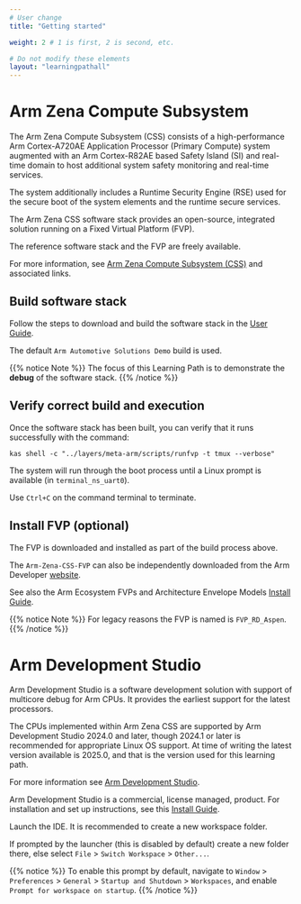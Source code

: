 ```yaml
---
# User change
title: "Getting started"

weight: 2 # 1 is first, 2 is second, etc.

# Do not modify these elements
layout: "learningpathall"
---
```


# Arm Zena Compute Subsystem

The Arm Zena Compute Subsystem (CSS) consists of a high-performance Arm Cortex-A720AE Application Processor (Primary Compute) system augmented with an Arm Cortex-R82AE based Safety Island (SI) and real-time domain to host additional system safety monitoring and real-time services.

The system additionally includes a Runtime Security Engine (RSE) used for the secure boot of the system elements and the runtime secure services.

The Arm Zena CSS software stack provides an open-source, integrated solution running on a Fixed Virtual Platform (FVP).

The reference software stack and the FVP are freely available.

For more information, see [Arm Zena Compute Subsystem (CSS)](https://developer.arm.com/Compute%20Subsystems/Arm%20Zena%20Compute%20Subsystem) and associated links.

## Build software stack

Follow the steps to download and build the software stack in the [User Guide](https://arm-auto-solutions.docs.arm.com/en/v2.0/rd-aspen/user_guide/reproduce.html).

The default `Arm Automotive Solutions Demo` build is used.

{{% notice Note %}}
The focus of this Learning Path is to demonstrate the **debug** of the software stack.
{{% /notice %}}

## Verify correct build and execution

Once the software stack has been built, you can verify that it runs successfully with the command:

``` command
kas shell -c "../layers/meta-arm/scripts/runfvp -t tmux --verbose"
```

The system will run through the boot process until a Linux prompt is available (in `terminal_ns_uart0`).

Use `Ctrl+C` on the command terminal to terminate.

## Install FVP (optional)

The FVP is downloaded and installed as part of the build process above.

The `Arm-Zena-CSS-FVP` can also be independently downloaded from the Arm Developer [website](https://developer.arm.com/Tools%20and%20Software/Fixed%20Virtual%20Platforms/Automotive%20FVPs).

See also the Arm Ecosystem FVPs and Architecture Envelope Models [Install Guide](/install-guides/fm_fvp/eco_fvp/).

{{% notice Note %}}
For legacy reasons the FVP is named is `FVP_RD_Aspen`.
{{% /notice %}}

# Arm Development Studio

Arm Development Studio is a software development solution with support of multicore debug for Arm CPUs. It provides the earliest support for the latest processors.

The CPUs implemented within Arm Zena CSS are supported by Arm Development Studio 2024.0 and later, though 2024.1 or later is recommended for appropriate Linux OS support. At time of writing the latest version available is 2025.0, and that is the version used for this learning path.

For more information see [Arm Development Studio](https://developer.arm.com/Tools%20and%20Software/Arm%20Development%20Studio).

Arm Development Studio is a commercial, license managed, product. For installation and set up instructions, see this [Install Guide](/install-guides/armds/).

Launch the IDE. It is recommended to create a new workspace folder.

If prompted by the launcher (this is disabled by default) create a new folder there, else select `File` > `Switch Workspace` > `Other...`.

{{% notice %}}
To enable this prompt by default, navigate to `Window` > `Preferences` > `General` > `Startup and Shutdown` > `Workspaces`, and enable `Prompt for workspace on startup`.
{{% /notice %}}
